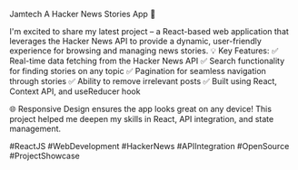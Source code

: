 
Jamtech A Hacker News Stories App 🌟

I'm excited to share my latest project – a React-based web application that leverages the Hacker News API to provide a dynamic, user-friendly experience for browsing and managing news stories.
💡 Key Features:
✅ Real-time data fetching from the Hacker News API
✅ Search functionality for finding stories on any topic
✅ Pagination for seamless navigation through stories
✅ Ability to remove irrelevant posts
✅ Built using React, Context API, and useReducer hook

🌐 Responsive Design ensures the app looks great on any device!
This project helped me deepen my skills in React, API integration, and state management.

#ReactJS #WebDevelopment #HackerNews #APIIntegration #OpenSource #ProjectShowcase

